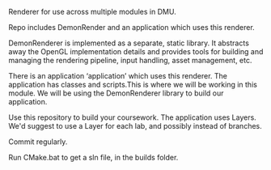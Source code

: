 Renderer for use across multiple modules in DMU.

Repo includes DemonRender and an application which uses this renderer.

DemonRenderer is implemented as a separate, static library. It abstracts away the OpenGL implementation details and provides tools for building and managing the rendering pipeline, input handling, asset management, etc.

There is an application ‘application’ which uses this renderer. The application has classes and scripts.This is where we will be working in this module. We will be using the DemonRenderer library to build our application.

Use this repository to build your coursework. The application uses Layers. We'd suggest to use a Layer for each lab, and possibly instead of branches.

Commit regularly.

Run CMake.bat to get a sln file, in the builds folder.
